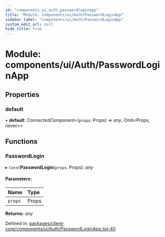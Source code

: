 ```yaml
---
id: "components_ui_auth_passwordloginapp"
title: "Module: components/ui/Auth/PasswordLoginApp"
sidebar_label: "components/ui/Auth/PasswordLoginApp"
custom_edit_url: null
hide_title: true
---
```


# Module: components/ui/Auth/PasswordLoginApp

## Properties

### default

• **default**: *ConnectedComponent*<(`props`: Props) => *any*, Omit<Props, never\>\>

## Functions

### PasswordLogin

▸ `Const`**PasswordLogin**(`props`: Props): *any*

#### Parameters:

Name | Type |
:------ | :------ |
`props` | Props |

**Returns:** *any*

Defined in: [packages/client-core/components/ui/Auth/PasswordLoginApp.tsx:40](https://github.com/xr3ngine/xr3ngine/blob/66a84a950/packages/client-core/components/ui/Auth/PasswordLoginApp.tsx#L40)
